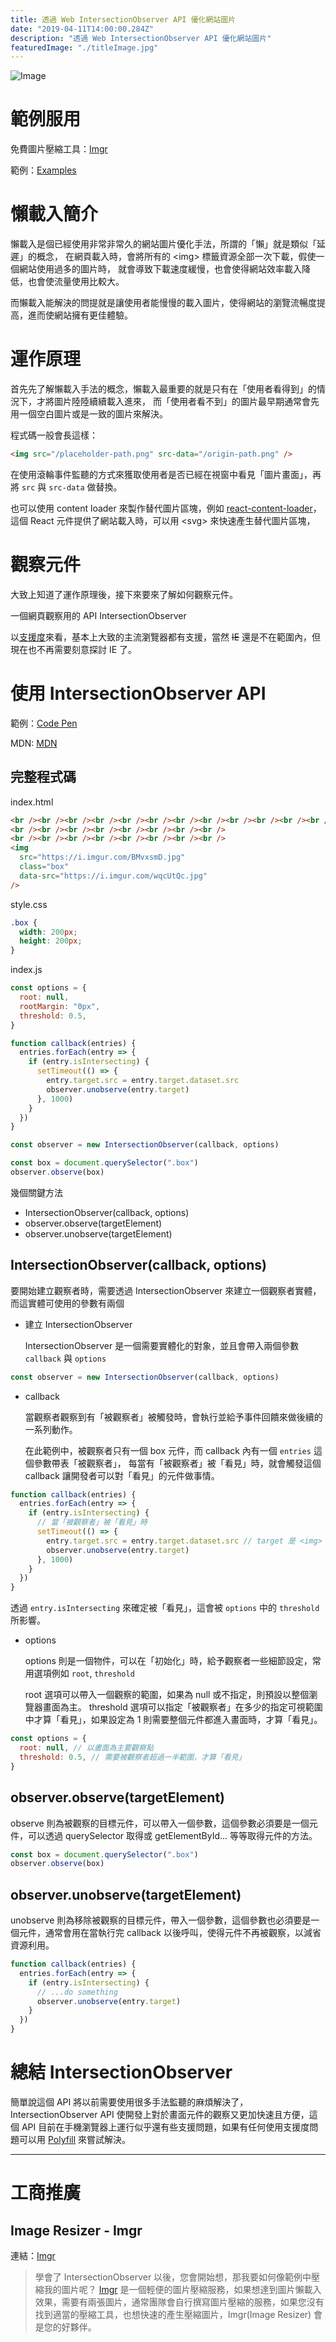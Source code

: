 ```yaml
---
title: 透過 Web IntersectionObserver API 優化網站圖片
date: "2019-04-11T14:00:00.284Z"
description: "透過 Web IntersectionObserver API 優化網站圖片"
featuredImage: "./titleImage.jpg"
---
```


![Image](https://upload.cc/i1/2019/04/11/sBy4kD.jpg)

# 範例服用

免費圖片壓縮工具：[Imgr](https://imgr.yosgo.com)

範例：[Examples](https://imgr.yosgo.com/examples)

# 懶載入簡介

懶載入是個已經使用非常非常久的網站圖片優化手法，所謂的「懶」就是類似「延遲」的概念，
在網頁載入時，會將所有的 \<img> 標籤資源全部一次下載，假使一個網站使用過多的圖片時，
就會導致下載速度緩慢，也會使得網站效率載入降低，也會使流量使用比較大。

而懶載入能解決的問提就是讓使用者能慢慢的載入圖片，使得網站的瀏覽流暢度提高，進而使網站擁有更佳體驗。

# 運作原理

首先先了解懶載入手法的概念，懶載入最重要的就是只有在「使用者看得到」的情況下，才將圖片陸陸續續載入進來，
而「使用者看不到」的圖片最早期通常會先用一個空白圖片或是一致的圖片來解決。

程式碼一般會長這樣：

```html
<img src="/placeholder-path.png" src-data="/origin-path.png" />
```

在使用滾輪事件監聽的方式來獲取使用者是否已經在視窗中看見「圖片畫面」，再將 `src` 與 `src-data` 做替換。

也可以使用 content loader 來製作替代圖片區塊，例如 [react-content-loader](https://github.com/danilowoz/react-content-loader)，
這個 React 元件提供了網站載入時，可以用 \<svg> 來快速產生替代圖片區塊，

# 觀察元件

大致上知道了運作原理後，接下來要來了解如何觀察元件。

一個網頁觀察用的 API IntersectionObserver

以[支援度](https://developer.mozilla.org/en-US/docs/Web/API/Intersection_Observer_API#Browser_compatibility)來看，基本上大致的主流瀏覽器都有支援，當然 ~~IE~~ 還是不在範圍內，但現在也不再需要刻意探討 IE 了。

# 使用 IntersectionObserver API

範例：[Code Pen](https://codepen.io/Whien/pen/mgmrBz)

MDN: [MDN](https://developer.mozilla.org/en-US/docs/Web/API/Intersection_Observer_API#Browser_compatibility)

## 完整程式碼

index.html

```html
<br /><br /><br /><br /><br /><br /><br /><br /><br /><br /><br /><br /><br /><br /><br /><br /><br /><br /><br /><br /><br /><br /><br /><br />
<br /><br /><br /><br /><br /><br /><br /><br />
<br /><br /><br /><br /><br /><br /><br /><br />
<img
  src="https://i.imgur.com/BMvxsmD.jpg"
  class="box"
  data-src="https://i.imgur.com/wqcUtQc.jpg"
/>
```

style.css

```css
.box {
  width: 200px;
  height: 200px;
}
```

index.js

```javascript
const options = {
  root: null,
  rootMargin: "0px",
  threshold: 0.5,
}

function callback(entries) {
  entries.forEach(entry => {
    if (entry.isIntersecting) {
      setTimeout(() => {
        entry.target.src = entry.target.dataset.src
        observer.unobserve(entry.target)
      }, 1000)
    }
  })
}

const observer = new IntersectionObserver(callback, options)

const box = document.querySelector(".box")
observer.observe(box)
```

幾個關鍵方法

- IntersectionObserver(callback, options)
- observer.observe(targetElement)
- observer.unobserve(targetElement)

## IntersectionObserver(callback, options)

要開始建立觀察者時，需要透過 IntersectionObserver 來建立一個觀察者實體，而這實體可使用的參數有兩個

- 建立 IntersectionObserver

  IntersectionObserver 是一個需要實體化的對象，並且會帶入兩個參數 `callback` 與 `options`

```javascript
const observer = new IntersectionObserver(callback, options)
```

- callback

  當觀察者觀察到有「被觀察者」被觸發時，會執行並給予事件回饋來做後續的一系列動作。

  在此範例中，被觀察者只有一個 box 元件，而 callback 內有一個 `entries` 這個參數帶表「被觀察者」，
  每當有「被觀察者」被「看見」時，就會觸發這個 callback 讓開發者可以對「看見」的元件做事情。

```javascript
function callback(entries) {
  entries.forEach(entry => {
    if (entry.isIntersecting) {
      // 當「被觀察者」被「看見」時
      setTimeout(() => {
        entry.target.src = entry.target.dataset.src // target 是 <img> 將 src 更換為 data-src
        observer.unobserve(entry.target)
      }, 1000)
    }
  })
}
```

透過 `entry.isIntersecting` 來確定被「看見」，這會被 `options` 中的 `threshold` 所影響。

- options

  options 則是一個物件，可以在「初始化」時，給予觀察者一些細節設定，常用選項例如 `root`, `threshold`

  root 選項可以帶入一個觀察的範圍，如果為 null 或不指定，則預設以整個瀏覽器畫面為主。
  threshold 選項可以指定「被觀察者」在多少的指定可視範圍中才算「看見」，如果設定為 1 則需要整個元件都進入畫面時，才算「看見」。

```javascript
const options = {
  root: null, // 以畫面為主要觀察點
  threshold: 0.5, // 需要被觀察者超過一半範圍，才算「看見」
}
```

## observer.observe(targetElement)

observe 則為被觀察的目標元件，可以帶入一個參數，這個參數必須要是一個元件，可以透過 querySelector 取得或 getElementById... 等等取得元件的方法。

```javascript
const box = document.querySelector(".box")
observer.observe(box)
```

## observer.unobserve(targetElement)

unobserve 則為移除被觀察的目標元件，帶入一個參數，這個參數也必須要是一個元件，通常會用在當執行完 callback 以後呼叫，使得元件不再被觀察，以減省資源利用。

```javascript
function callback(entries) {
  entries.forEach(entry => {
    if (entry.isIntersecting) {
      // ...do something
      observer.unobserve(entry.target)
    }
  })
}
```

# 總結 IntersectionObserver

簡單說這個 API 將以前需要使用很多手法監聽的麻煩解決了，IntersectionObserver API 使開發上對於畫面元件的觀察又更加快速且方便，這個 API 目前在手機瀏覽器上運行似乎還有些支援問題，如果有任何使用支援度問題可以用 [Polyfill](https://github.com/w3c/IntersectionObserver/tree/master/polyfill) 來嘗試解決。

---

# 工商推廣

## Image Resizer - Imgr

連結：[Imgr](https://imgr.yosgo.com)

> 學會了 IntersectionObserver 以後，您會開始想，那我要如何像範例中壓縮我的圖片呢？ [Imgr](https://imgr.yosgo.com) 是一個輕便的圖片壓縮服務，如果想達到圖片懶載入效果，需要有兩張圖片，通常團隊會自行撰寫圖片壓縮的服務，如果您沒有找到適當的壓縮工具，也想快速的產生壓縮圖片，Imgr(Image Resizer) 會是您的好夥伴。
